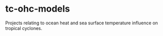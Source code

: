 # tc-ohc-models
Projects relating to ocean heat and sea surface temperature influence on tropical cyclones.
